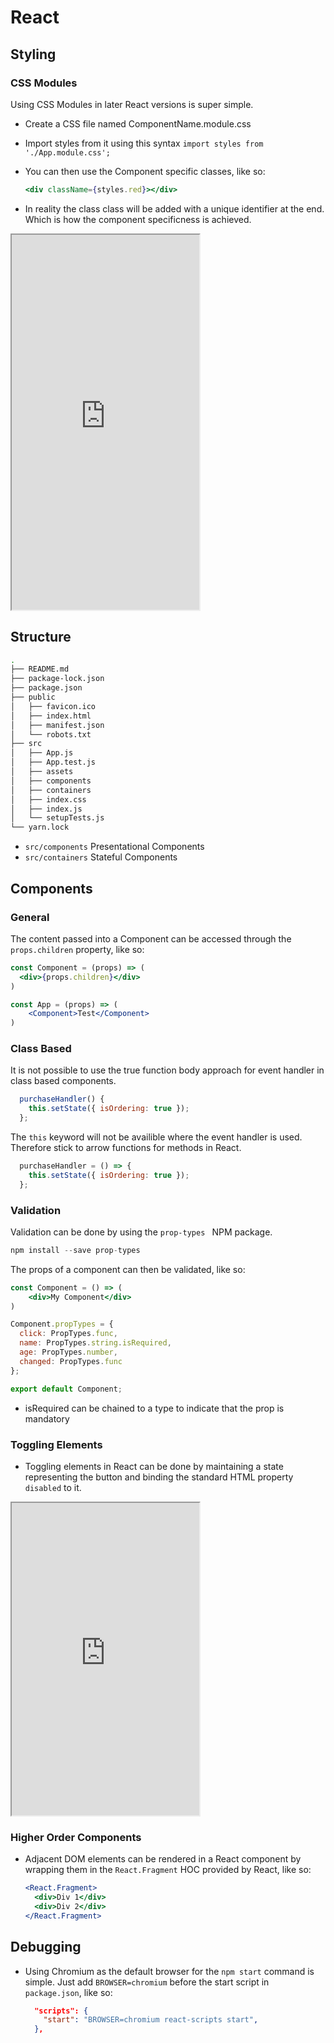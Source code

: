 # React

## Styling

### CSS Modules

Using CSS Modules in later React versions is super simple.

* Create a CSS file named ComponentName.module.css

* Import styles from it using this syntax `import styles from './App.module.css';`

* You can then use the Component specific classes, like so:

  ```jsx
  <div className={styles.red}></div>
  ```

* In reality the class class will be added with a unique identifier at the end. Which is how the component specificness is achieved.


<iframe height=600 src="https://stackblitz.com/edit/carlba-js-react-css-modules?embed=1&file=src/App.js"></iframe>

## Structure

```bash
.
├── README.md
├── package-lock.json
├── package.json
├── public
│   ├── favicon.ico
│   ├── index.html
│   ├── manifest.json
│   └── robots.txt
├── src
│   ├── App.js
│   ├── App.test.js
│   ├── assets
│   ├── components
│   ├── containers
│   ├── index.css
│   ├── index.js
│   └── setupTests.js
└── yarn.lock
```

* `src/components` Presentational Components
* `src/containers` Stateful Components

## Components

### General

The content passed into a Component can be accessed through the `props.children` property, like so:

```jsx
const Component = (props) => (
  <div>{props.children}</div>  
)

const App = (props) => (
	<Component>Test</Component>
)
```

### Class Based

It is not possible to use the true function body approach for event handler in class based components.

```jsx
  purchaseHandler() {
    this.setState({ isOrdering: true });
  };
```

The `this` keyword will not be availible where the event handler is used. Therefore stick to arrow functions for methods in React.

```jsx
  purchaseHandler = () => {
    this.setState({ isOrdering: true });
  };
```



### Validation

Validation can be done by using the `prop-types ` NPM package.

```jsx
npm install --save prop-types
```

The props of a component can then be validated, like so:

```jsx
const Component = () => (
	<div>My Component</div>
)

Component.propTypes = {
  click: PropTypes.func,
  name: PropTypes.string.isRequired,
  age: PropTypes.number,
  changed: PropTypes.func
};

export default Component;
```

* isRequired can be chained to a type to indicate that the prop is mandatory

### Toggling Elements

* Toggling elements in React can be done by maintaining a state representing the button and binding the standard HTML property `disabled` to it.

<iframe height=500px src="https://stackblitz.com/edit/carlba-js-react-template-disable-button?embed=1&file=src/App.js"></iframe>

### Higher Order Components

* Adjacent DOM elements can be rendered in a React component by wrapping them in the `React.Fragment` HOC provided by React, like so:

  ```jsx
  <React.Fragment>
  	<div>Div 1</div>
    <div>Div 2</div>
  </React.Fragment>
  ```

## Debugging

* Using Chromium as the default browser for the `npm start` command is simple. Just add   `BROWSER=chromium` before the start script in `package.json`, like so:

  ```json
    "scripts": {
      "start": "BROWSER=chromium react-scripts start",    
    },
  ```

  

